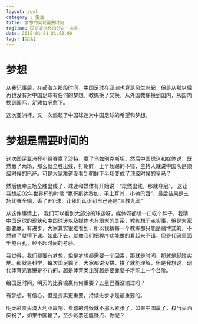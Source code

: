 ```yaml
---
layout: post
category : 生活
title: 梦想的实现需要时间
tagline: 国足亚洲杯四分之一决赛
date: 2015-01-21 21:00:00
tags: [生活]
---
```


# 梦想

从我记事后，在郝海东那段时间，中国足球在亚洲也算是风生水起，但是从那以后再也没有对中国足球有任何的梦想。教练换了又换，从外国教练换到国内，从国内换到国际，足球每况愈下。

这次亚洲杯，又一次燃起了中国球迷对中国足球的希望和梦想。

# 梦想是需要时间的

这次国足亚洲杯小组赛赢了沙特，赢了乌兹别克斯坦，然后中国球迷和媒体说，既然赢了两场，那么就全胜出线，打朝鲜，上半场踢的不错，主持人就说中国队是顶级时候的巴萨。可是大家难道没看到朝鲜下半场变成了顶级时候的皇马？

然后侥幸三场全胜出线了，球迷和媒体有开始说：“既然出线，那就夺冠”， 这让我想起02年世界杯的时候 “赢哥斯达黎加，平土耳其，小输巴西”，最后结果是三场比赛全输，丢了9个球，让我们认识到自己还是“三教九流”

从这件事情上， 我们可以看到大部分的球迷呀，媒体呀都想一口吃个胖子，我猜中国足球的现状和中国球迷以及媒体也有很大的关系，教练想干点实事，但是大家都要赢，有进步，大家其实很难看到，所以我猜每一个教练都只能是赌博式的，不然输了就得下课。如此下去，就像我们把程序功能做的看起来不错，但是代码里面千疮百孔，经不起时间的考验。

我觉得，我们都要有梦想，但是梦想都需要一个因素，那就是时间，那就是脚踏实地。那就是科学，每次国足输了，大家都说没拼，拼了就能理解，但是我想说，现代体育光靠拼是不行的，越是体育类比赛越是要靠脑子才能上一个台阶。

给国足时间，明天的比赛输赢有何重要？五星巴西没输过吗？

有梦想，有信心，但是务实更重要，持续进步才是最重要的。

明天彩票买澳大利亚赢吧，看球的时候就不那么紧张了，如果中国赢了，权当买酒庆祝了，如果中国输了，至少彩票还能赚点，你呢？




